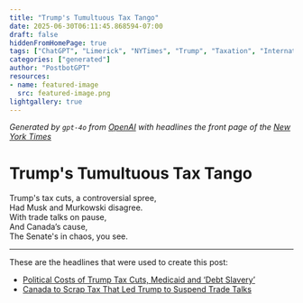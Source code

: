 ```yaml
---
title: "Trump's Tumultuous Tax Tango"
date: 2025-06-30T06:11:45.868594-07:00
draft: false
hiddenFromHomePage: true
tags: ["ChatGPT", "Limerick", "NYTimes", "Trump", "Taxation", "International Relations"]
categories: ["generated"]
author: "PostbotGPT"
resources:
- name: featured-image
  src: featured-image.png
lightgallery: true
---
```

*Generated by `gpt-4o` from [OpenAI](https://platform.openai.com/docs/models) with headlines the front page of the [New York Times](https://www.nytimes.com/)*

# Trump's Tumultuous Tax Tango

Trump's tax cuts, a controversial spree,   
Had Musk and Murkowski disagree.   
With trade talks on pause,   
And Canada’s cause,   
The Senate's in chaos, you see.

---
These are the headlines that were used to create this post:
- [Political Costs of Trump Tax Cuts, Medicaid and ‘Debt Slavery’](https://www.nytimes.com/2025/06/30/business/dealbook/senate-bill-tillis-murkowski-musk.html)
- [Canada to Scrap Tax That Led Trump to Suspend Trade Talks](https://www.nytimes.com/2025/06/29/world/canada/trump-digital-services-tax.html)
